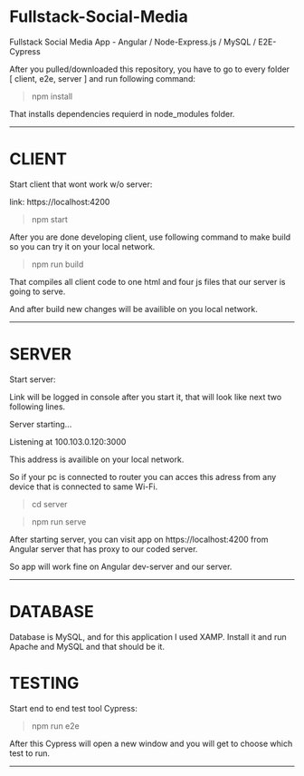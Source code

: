 # Fullstack-Social-Media
Fullstack Social Media App - Angular / Node-Express.js / MySQL  / E2E-Cypress


After you pulled/downloaded this repository, you have to go to every folder  [ client, e2e, server ] and run following command:

>npm install

That installs dependencies requierd in node_modules folder.
___
# CLIENT

Start client that wont work w/o server:

link: https://localhost:4200

>npm start

After you are done developing client, use following command to make build so you can try it on your local network.

>npm run build

That compiles all client code to one html and four js files that our server is going to serve.

And after build new changes will be availible on you local network.


___

# SERVER
Start server:

Link will be logged in console after you start it, that will look like next two following lines.

Server starting...

Listening at 100.103.0.120:3000


This address is availible on your local network.

So if your pc is connected to router you can acces this adress from any device that is connected to same Wi-Fi.

>cd server

>npm run serve


After starting server, you can visit app on https://localhost:4200 from Angular server that has proxy to our coded server.

So app will work fine on Angular dev-server and our server.
___

# DATABASE
Database is MySQL, and for this application I used XAMP. Install it and run Apache and MySQL and that should be it.



# TESTING

Start end to end test tool Cypress:

>npm run e2e

After this Cypress will open a new window and you will get to choose which test to run.
___